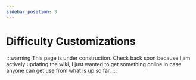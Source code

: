 ```yaml
---
sidebar_position: 3
---
```


# Difficulty Customizations

:::warning
This page is under construction. Check back soon because I am actively updating the wiki, I just wanted to get something online in case anyone can get use from what is up so far.
:::
